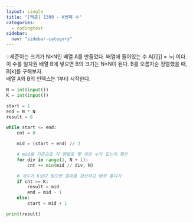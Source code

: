 ```yaml
---
layout: single
title: "[백준] 1300 - K번째 수"
categories:
  - codingtest
sidebar:
  nav: "sidebar-category"
---
```


💡세준이는 크기가 N×N인 배열 A를 만들었다. 배열에 들어있는 수 A[i][j] = i×j 이다. 이 수를 일차원 배열 B에 넣으면 B의 크기는 N×N이 된다. B를 오름차순 정렬했을 때, B[k]를 구해보자.<br />
배열 A와 B의 인덱스는 1부터 시작한다.

``` python
N = int(input())
K = int(input())

start = 1
end = N * N
result = 0

while start <= end:
    cnt = 0

    mid = (start + end) // 2

    # mid를 기준으로 각 행별로 몇 개의 수가 있는지 확인
    for div in range(1, N + 1):
        cnt += min(mid // div, N)

    # 개수가 K보다 많으면 결과를 갱신하고 범위 줄이기
    if cnt >= K:
        result = mid
        end = mid - 1
    else:
        start = mid + 1

print(result)
```
